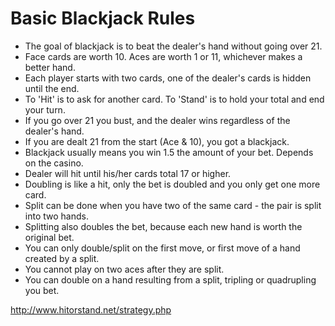 # Basic Blackjack Rules

- The goal of blackjack is to beat the dealer's hand without going over 21.
- Face cards are worth 10. Aces are worth 1 or 11, whichever makes a better hand.
- Each player starts with two cards, one of the dealer's cards is hidden until the end.
- To 'Hit' is to ask for another card. To 'Stand' is to hold your total and end your turn.
- If you go over 21 you bust, and the dealer wins regardless of the dealer's hand.
- If you are dealt 21 from the start (Ace & 10), you got a blackjack.
- Blackjack usually means you win 1.5 the amount of your bet. Depends on the casino.
- Dealer will hit until his/her cards total 17 or higher.
- Doubling is like a hit, only the bet is doubled and you only get one more card.
- Split can be done when you have two of the same card - the pair is split into two hands.
- Splitting also doubles the bet, because each new hand is worth the original bet.
- You can only double/split on the first move, or first move of a hand created by a split.
- You cannot play on two aces after they are split.
- You can double on a hand resulting from a split, tripling or quadrupling you bet.

http://www.hitorstand.net/strategy.php
